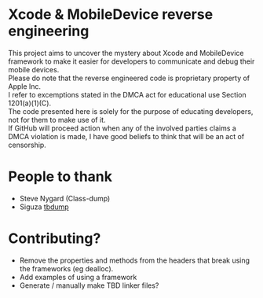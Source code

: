 # Xcode & MobileDevice reverse engineering
This project aims to uncover the mystery about Xcode and MobileDevice framework to make it easier for developers to communicate and debug their mobile devices.  
Please do note that the reverse engineered code is proprietary property of Apple Inc.  
I refer to excemptions stated in the DMCA act for educational use Section 1201(a)(1)(C).  
The code presented here is solely for the purpose of educating developers, not for them to make use of it.  
If GitHub will proceed action when any of the involved parties claims a DMCA violation is made, I have good beliefs to think that will be an act of censorship.  

# People to thank
- Steve Nygard (Class-dump)
- Siguza [tbdump](https://github.com/siguza/tbdump)

# Contributing?
- Remove the properties and methods from the headers that break using the frameworks (eg dealloc).
- Add examples of using a framework
- Generate / manually make TBD linker files?

